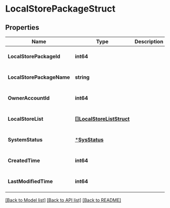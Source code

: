 # LocalStorePackageStruct

## Properties
Name | Type | Description | Notes
------------ | ------------- | ------------- | -------------
**LocalStorePackageId** | **int64** |  | [optional] [default to null]
**LocalStorePackageName** | **string** |  | [optional] [default to null]
**OwnerAccountId** | **int64** |  | [optional] [default to null]
**LocalStoreList** | [**[]LocalStoreListStruct**](local_store_list_struct.md) |  | [optional] [default to null]
**SystemStatus** | [***SysStatus**](SysStatus.md) |  | [optional] [default to null]
**CreatedTime** | **int64** |  | [optional] [default to null]
**LastModifiedTime** | **int64** |  | [optional] [default to null]

[[Back to Model list]](../README.md#documentation-for-models) [[Back to API list]](../README.md#documentation-for-api-endpoints) [[Back to README]](../README.md)


